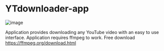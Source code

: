# YTdownloader-app

![image](https://github.com/user-attachments/assets/cf299a41-b9f1-44af-a967-1b2e22180aeb)

Application provides downloading any YouTube video with an easy to use interface.
Application requires ffmpeg to work. Free download https://ffmpeg.org/download.html
